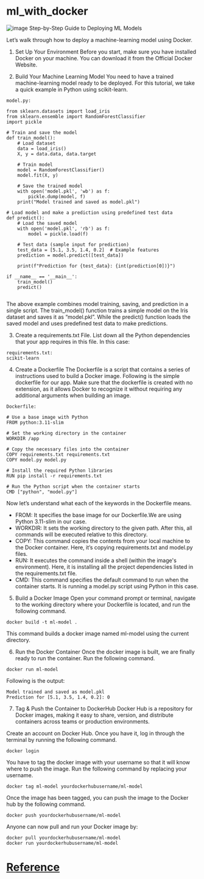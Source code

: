 # ml_with_docker

![image](https://github.com/user-attachments/assets/169b83b7-d051-4e76-92c0-9d4f9e58ea6c)
Step-by-Step Guide to Deploying ML Models
 

Let’s walk through how to deploy a machine-learning model using Docker.

 

1. Set Up Your Environment
Before you start, make sure you have installed Docker on your machine. You can download it from the Official Docker Website.

 

2. Build Your Machine Learning Model
You need to have a trained machine-learning model ready to be deployed. For this tutorial, we take a quick example in Python using scikit-learn.
```
model.py:

from sklearn.datasets import load_iris
from sklearn.ensemble import RandomForestClassifier
import pickle

# Train and save the model
def train_model():
    # Load dataset
    data = load_iris()
    X, y = data.data, data.target
    
    # Train model
    model = RandomForestClassifier()
    model.fit(X, y)
    
    # Save the trained model
    with open('model.pkl', 'wb') as f:
        pickle.dump(model, f)
    print("Model trained and saved as model.pkl")

# Load model and make a prediction using predefined test data
def predict():
    # Load the saved model
    with open('model.pkl', 'rb') as f:
        model = pickle.load(f)
    
    # Test data (sample input for prediction)
    test_data = [5.1, 3.5, 1.4, 0.2]  # Example features
    prediction = model.predict([test_data])
    
    print(f"Prediction for {test_data}: {int(prediction[0])}")

if __name__ == '__main__':
    train_model()
    predict()
 
```
The above example combines model training, saving, and prediction in a single script. The train_model() function trains a simple model on the Iris dataset and saves it as “model.pkl”. While the predict() function loads the saved model and uses predefined test data to make predictions.

 

3. Create a requirements.txt File.
List down all the Python dependencies that your app requires in this file. In this case:
```
requirements.txt:
scikit-learn
``` 

4. Create a Dockerfile
The Dockerfile is a script that contains a series of instructions used to build a Docker image.
Following is the simple dockerfile for our app. Make sure that the dockerfile is created with no extension, as it allows Docker to recognize it without requiring any additional arguments when building an image.

```
Dockerfile:

# Use a base image with Python
FROM python:3.11-slim

# Set the working directory in the container
WORKDIR /app

# Copy the necessary files into the container
COPY requirements.txt requirements.txt
COPY model.py model.py

# Install the required Python libraries
RUN pip install -r requirements.txt

# Run the Python script when the container starts
CMD ["python", "model.py"]
``` 

Now let’s understand what each of the keywords in the Dockerfile means.

- FROM: It specifies the base image for our Dockerfile.We are using Python 3.11-slim in our case.
- WORKDIR: It sets the working directory to the given path. After this, all commands will be executed relative to this directory.
- COPY: This command copies the contents from your local machine to the Docker container. Here, it’s copying requirements.txt and model.py files.
- RUN: It executes the command inside a shell (within the image's environment). Here, it is installing all the project dependencies listed in the requirements.txt file.
- CMD: This command specifies the default command to run when the container starts. It is running a model.py script using Python in this case.
 

5. Build a Docker Image
   Open your command prompt or terminal, navigate to the working directory where your Dockerfile is located, and run the following command.
```
docker build -t ml-model .
```

  This command builds a docker image named ml-model using the current directory.

 

6. Run the Docker Container
  Once the docker image is built, we are finally ready to run the container. Run the following command.
```
docker run ml-model
``` 

  Following is the output:
```
Model trained and saved as model.pkl
Prediction for [5.1, 3.5, 1.4, 0.2]: 0
``` 

7. Tag & Push the Container to DockerHub
  Docker Hub is a repository for Docker images, making it easy to share, version, and distribute containers across teams or production environments.

  Create an account on Docker Hub. Once you have it, log in through the terminal by running the following command.
```
docker login
``` 

  You have to tag the docker image with your username so that it will know where to push the image. Run the following command by replacing your username.
```
docker tag ml-model yourdockerhubusername/ml-model
``` 

Once the image has been tagged, you can push the image to the Docker hub by the following command.
```
docker push yourdockerhubusername/ml-model
``` 

Anyone can now pull and run your Docker image by:
```
docker pull yourdockerhubusername/ml-model
docker run yourdockerhubusername/ml-model
```

# [Reference](https://www.kdnuggets.com/step-by-step-guide-to-deploying-ml-models-with-docker)
